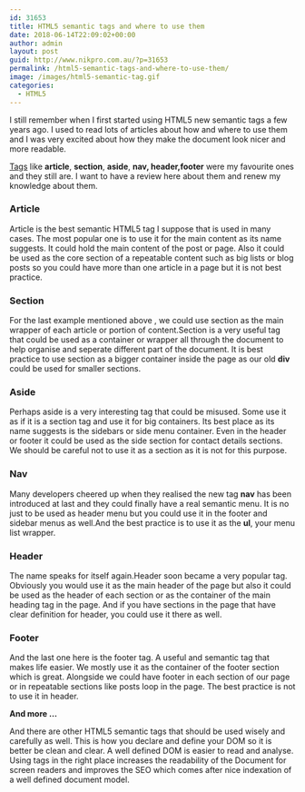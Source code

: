 ```yaml
---
id: 31653
title: HTML5 semantic tags and where to use them
date: 2018-06-14T22:09:02+00:00
author: admin
layout: post
guid: http://www.nikpro.com.au/?p=31653
permalink: /html5-semantic-tags-and-where-to-use-them/
image: /images/html5-semantic-tag.gif
categories:
  - HTML5
---
```

I still remember when I first started using HTML5 new semantic tags a few years ago. I used to read lots of articles about how and where to use them and I was very excited about how they make the document look nicer and more readable.

<a href="https://codepen.io/mi-lee/post/an-overview-of-html5-semantics" target="_blank" rel="noopener noreferrer">Tags</a> like **article**, **section**, **aside**, **nav, header,footer** were my favourite ones and they still are. I want to have a review here about them and renew my knowledge about them.

### Article

Article is the best semantic HTML5 tag I suppose that is used in many cases. The most popular one is to use it for the main content as its name suggests. It could hold the main content of the post or page. Also it could be used as the core section of a repeatable content such as big lists or blog posts so you could have more than one article in a page but it is not best practice.

### Section

For the last example mentioned above , we could use section as the main wrapper of each article or portion of content.Section is a very useful tag that could be used as a container or wrapper all through the document to help organise and seperate different part of the document. It is best practice to use section as a bigger container inside the page as our old **div** could be used for smaller sections.

### Aside

Perhaps aside is a very interesting tag that could be misused. Some use it as if it is a section tag and use it for big containers. Its best place as its name suggests is the sidebars or side menu container. Even in the header or footer it could be used as the side section for contact details sections. We should be careful not to use it as a section as it is not for this purpose.

### Nav

Many developers cheered up when they realised the new tag **nav** has been introduced at last and they could finally have a real semantic menu. It is no just to be used as header menu but you could use it in the footer and sidebar menus as well.And the best practice is to use it as the **ul**, your menu list wrapper.

### Header

The name speaks for itself again.Header soon became a very popular tag. Obviously you would use it as the main header of the page but also it could be used as the header of each section or as the container of the main heading tag in the page. And if you have sections in the page that have clear definition for header, you could use it there as well.

### Footer

And the last one here is the footer tag. A useful and semantic tag that makes life easier. We mostly use it as the container of the footer section which is great. Alongside we could have footer in each section of our page or in repeatable sections like posts loop in the page. The best practice is not to use it in header.

**And more &#8230;**

And there are other HTML5 semantic tags that should be used wisely and carefully as well. This is how you declare and define your DOM so it is better be clean and clear. A well defined DOM is easier to read and analyse. Using tags in the right place increases the readability of the Document for screen readers and improves the SEO which comes after nice indexation of a well defined document model.